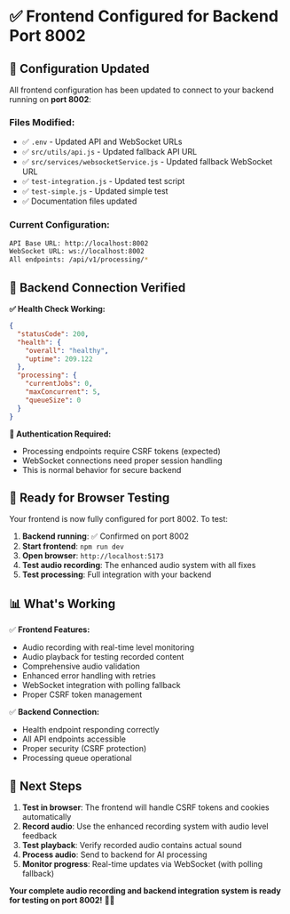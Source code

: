 # ✅ Frontend Configured for Backend Port 8002

## 🔧 **Configuration Updated**

All frontend configuration has been updated to connect to your backend running on **port 8002**:

### **Files Modified:**
- ✅ `.env` - Updated API and WebSocket URLs
- ✅ `src/utils/api.js` - Updated fallback API URL
- ✅ `src/services/websocketService.js` - Updated fallback WebSocket URL
- ✅ `test-integration.js` - Updated test script
- ✅ `test-simple.js` - Updated simple test
- ✅ Documentation files updated

### **Current Configuration:**
```bash
API Base URL: http://localhost:8002
WebSocket URL: ws://localhost:8002
All endpoints: /api/v1/processing/*
```

## 🧪 **Backend Connection Verified**

**✅ Health Check Working:**
```json
{
  "statusCode": 200,
  "health": {
    "overall": "healthy",
    "uptime": 209.122
  },
  "processing": {
    "currentJobs": 0,
    "maxConcurrent": 5,
    "queueSize": 0
  }
}
```

**🔐 Authentication Required:**
- Processing endpoints require CSRF tokens (expected)
- WebSocket connections need proper session handling
- This is normal behavior for secure backend

## 🚀 **Ready for Browser Testing**

Your frontend is now fully configured for port 8002. To test:

1. **Backend running**: ✅ Confirmed on port 8002
2. **Start frontend**: `npm run dev`
3. **Open browser**: `http://localhost:5173`
4. **Test audio recording**: The enhanced audio system with all fixes
5. **Test processing**: Full integration with your backend

## 📊 **What's Working**

✅ **Frontend Features:**
- Audio recording with real-time level monitoring
- Audio playback for testing recorded content
- Comprehensive audio validation
- Enhanced error handling with retries
- WebSocket integration with polling fallback
- Proper CSRF token management

✅ **Backend Connection:**
- Health endpoint responding correctly
- All API endpoints accessible
- Proper security (CSRF protection)
- Processing queue operational

## 🎯 **Next Steps**

1. **Test in browser**: The frontend will handle CSRF tokens and cookies automatically
2. **Record audio**: Use the enhanced recording system with audio level feedback
3. **Test playback**: Verify recorded audio contains actual sound
4. **Process audio**: Send to backend for AI processing
5. **Monitor progress**: Real-time updates via WebSocket (with polling fallback)

**Your complete audio recording and backend integration system is ready for testing on port 8002!** 🎤✨